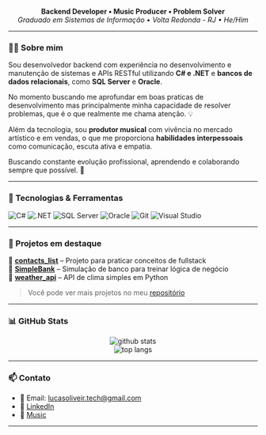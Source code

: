 <p align="center">
  <strong>Backend Developer • Music Producer • Problem Solver</strong><br>
  <em>Graduado em Sistemas de Informação • Volta Redonda - RJ • He/Him</em>
</p>

---

### 👨‍💻 Sobre mim

Sou desenvolvedor backend com experiência no desenvolvimento e manutenção de sistemas e APIs RESTful utilizando **C# e .NET** e **bancos de dados relacionais**, como **SQL Server** e **Oracle**.

No momento buscando me aprofundar em boas praticas de desenvolvimento mas principalmente minha capacidade de resolver problemas, que é o que realmente me chama atenção. 💡

Além da tecnologia, sou **produtor musical** com vivência no mercado artístico e em vendas, o que me proporciona **habilidades interpessoais** como comunicação, escuta ativa e empatia. 

Buscando constante evolução profissional, aprendendo e colaborando sempre que possível. 🎯

---

### 🧰 Tecnologias & Ferramentas

![C#](https://img.shields.io/badge/C%23-239120?style=flat&logo=c-sharp&logoColor=white)
![.NET](https://img.shields.io/badge/.NET-512BD4?style=flat&logo=dotnet&logoColor=white)
![SQL Server](https://img.shields.io/badge/SQL%20Server-CC2927?style=flat&logo=microsoft-sql-server&logoColor=white)
![Oracle](https://img.shields.io/badge/Oracle-F80000?style=flat&logo=oracle&logoColor=white)
![Git](https://img.shields.io/badge/Git-F05032?style=flat&logo=git&logoColor=white)
![Visual Studio](https://img.shields.io/badge/Visual%20Studio-5C2D91?style=flat&logo=visual-studio&logoColor=white)

---

### 📌 Projetos em destaque

🔹 [**contacts_list**](https://github.com/lucasolvv/contacts_list) – Projeto para praticar conceitos de fullstack  
🔹 [**SimpleBank**](https://github.com/lucasolvv/SimpleBank) – Simulação de banco para treinar lógica de negócio  
🔹 [**weather_api**](https://github.com/lucasolvv/weather_api) – API de clima simples em Python

> Você pode ver mais projetos no meu [repositório](https://github.com/lucasolvv?tab=repositories)

---

### 📊 GitHub Stats

<p align="center">
  <img src="https://github-readme-stats.vercel.app/api?username=lucasolvv&show_icons=true&theme=tokyonight" alt="github stats" />
  <br>
  <img src="https://github-readme-stats.vercel.app/api/top-langs/?username=lucasolvv&layout=compact&theme=tokyonight" alt="top langs" />
</p>

---

### 📫 Contato

- 📧 Email: lucasoliveir.tech@gmail.com  
- 💼 [LinkedIn](https://www.linkedin.com/in/lucas-oliveira-630049137/)  
- 🎵 [Music](https://linktr.ee/lvksound)

---

